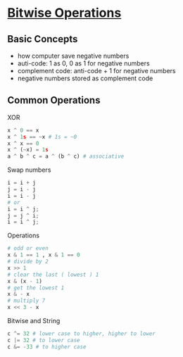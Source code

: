 # [Bitwise Operations](https://en.wikipedia.org/wiki/Bitwise_operation)

## Basic Concepts

- how computer save negative numbers
- auti-code: 1 as 0, 0 as 1 for negative numbers
- complement code: anti-code + 1 for negative numbers
- negative numbers stored as complement code

## Common Operations

XOR

```py
x ^ 0 == x
x ^ 1s == ~x # 1s = ~0
x ^ x == 0
x ^ (~x) = 1s
a ^ b ^ c = a ^ (b ^ c) # associative
```

Swap numbers

```py
i = i + j
j = i - j
i = i - j
# or
i = i ^ j;
j = j ^ i;
i = i ^ j;
```

Operations

```py
# odd or even
x & 1 == 1 , x & 1 == 0
# divide by 2
x >> 1
# clear the last ( lowest ) 1
x & (x - 1)
# get the lowest 1
x & - x 
# multiply 7
x << 3 - x
```

Bitwise and String

```py
c ^= 32 # lower case to higher, higher to lower
c |= 32 # to lower case
c &= -33 # to higher case
```